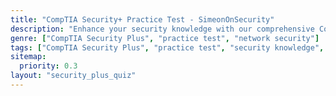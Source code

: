 ```yaml
---
title: "CompTIA Security+ Practice Test - SimeonOnSecurity"
description: "Enhance your security knowledge with our comprehensive CompTIA Security+ practice test. Test your understanding of key concepts, techniques, and best practices in the field of network security."
genre: ["CompTIA Security Plus", "practice test", "network security"]
tags: ["CompTIA Security Plus", "practice test", "security knowledge", "concepts", "techniques", "best practices", "network security"]
sitemap:
  priority: 0.3
layout: "security_plus_quiz"
---
```

